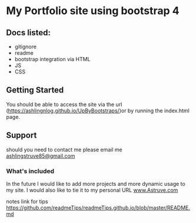 # My Portfolio site using bootstrap 4

## Docs listed:
* gitignore
* readme
* bootstrap integration via HTML
* JS
* CSS

## Getting Started

You should be able to access the site via the url (https://ashlingnlog.github.io/UpByBootstraps/)or by running the index.html page.


## Support

should you need to contact me please email me ashlingstruve85@gmail.com

### What's included
In the future I would like to add more projects and more dynamic usage to my site. I would also like to tie it to my personal URL www.Astruve.com

notes link for tips https://github.com/readmeTips/readmeTips.github.io/blob/master/README.md

